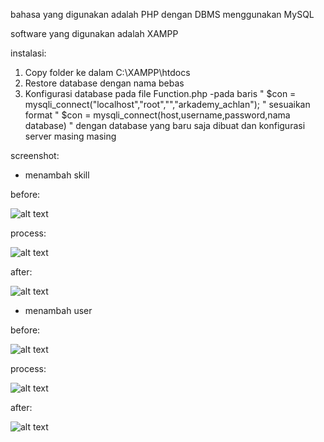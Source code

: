bahasa yang digunakan adalah PHP dengan DBMS menggunakan MySQL

software yang digunakan adalah XAMPP

instalasi:

1. Copy folder ke dalam C:\XAMPP\htdocs
2. Restore database dengan nama bebas
3. Konfigurasi database pada file Function.php
    -pada baris " $con = mysqli_connect("localhost","root","","arkademy_achlan"); " sesuaikan format
      " $con = mysqli_connect(host,username,password,nama database) " dengan database yang baru saja dibuat dan 
      konfigurasi server masing masing
      
screenshot:

- menambah skill

before: 

![alt text](https://github.com/achlanbima/Arkademy10Achlan/blob/master/6/screenshot/cap2.JPG)

process:

![alt text](https://github.com/achlanbima/Arkademy10Achlan/blob/master/6/screenshot/cap3.JPG)

after:

![alt text](https://github.com/achlanbima/Arkademy10Achlan/blob/master/6/screenshot/cap4.JPG)

- menambah user

before:

![alt text](https://github.com/achlanbima/Arkademy10Achlan/blob/master/6/screenshot/cap5.JPG)

process:

![alt text](https://github.com/achlanbima/Arkademy10Achlan/blob/master/6/screenshot/cap6.JPG)

after:

![alt text](https://github.com/achlanbima/Arkademy10Achlan/blob/master/6/screenshot/cap7.JPG)
